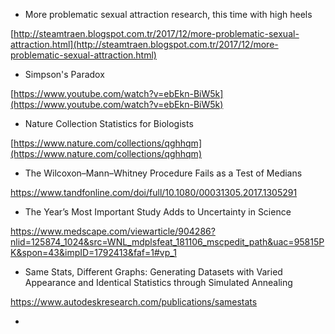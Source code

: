 * More problematic sexual attraction research, this time with high heels

[http://steamtraen.blogspot.com.tr/2017/12/more-problematic-sexual-attraction.html](http://steamtraen.blogspot.com.tr/2017/12/more-problematic-sexual-attraction.html)

* Simpson's Paradox

[https://www.youtube.com/watch?v=ebEkn-BiW5k](https://www.youtube.com/watch?v=ebEkn-BiW5k)

* Nature Collection Statistics for Biologists

[https://www.nature.com/collections/qghhqm](https://www.nature.com/collections/qghhqm)

* The Wilcoxon–Mann–Whitney Procedure Fails as a Test of Medians

https://www.tandfonline.com/doi/full/10.1080/00031305.2017.1305291

* The Year’s Most Important Study Adds to Uncertainty in Science

https://www.medscape.com/viewarticle/904286?nlid=125874_1024&src=WNL_mdplsfeat_181106_mscpedit_path&uac=95815PK&spon=43&impID=1792413&faf=1#vp_1

* Same Stats, Different Graphs: Generating Datasets with Varied Appearance and Identical Statistics through Simulated Annealing

https://www.autodeskresearch.com/publications/samestats

* 



